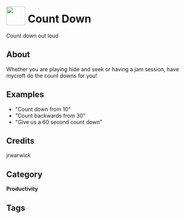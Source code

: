 # <img src="https://raw.githack.com/FortAwesome/Font-Awesome/master/svgs/solid/robot.svg" card_color="#40DBB0" width="50" height="50" style="vertical-align:bottom"/> Count Down
Count down out loud

## About
Whether you are playing hide and seek or having a jam session, have mycroft do the count downs for you!

## Examples
* "Count down from 10"
* "Count backwards from 30"
* "Give us a 60 second count down"

## Credits
jrwarwick

## Category
**Productivity**

## Tags

